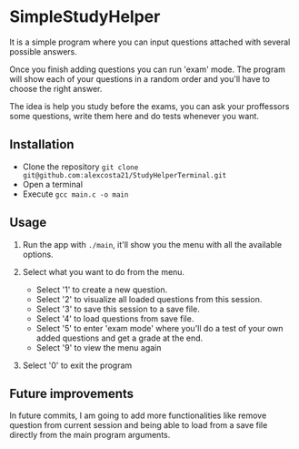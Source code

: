 # SimpleStudyHelper
It is a simple program where you can input questions attached with several
possible answers. 

Once you finish adding questions you can run 'exam' mode. The program will
show each of your questions in a random order and you'll have to choose the right answer.

The idea is help you study before the exams, you can ask your proffessors some questions, write them here and do tests whenever you want. 

## Installation
- Clone the repository `git clone git@github.com:alexcosta21/StudyHelperTerminal.git`
- Open a terminal
- Execute `gcc main.c -o main`  

## Usage 
1. Run the app with `./main`, it'll show you the menu with all the available options.

2. Select what you want to do from the menu.
    - Select '1' to create a new question.
    - Select '2' to visualize all loaded questions from this session.
    - Select '3' to save this session to a save file.
    - Select '4' to load questions from save file.
    - Select '5' to enter 'exam mode' where you'll do a test of your own added questions and get a grade at the end.
    - Select '9' to view the menu again
3. Select '0' to exit the program

## Future improvements
In future commits, I am going to add more functionalities like remove question from current session and being able to load from a save file directly from the main program arguments.
